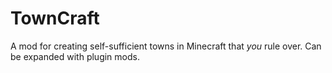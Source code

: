 # TownCraft

A mod for creating self-sufficient towns in Minecraft
that *you* rule over. Can be expanded with plugin mods.